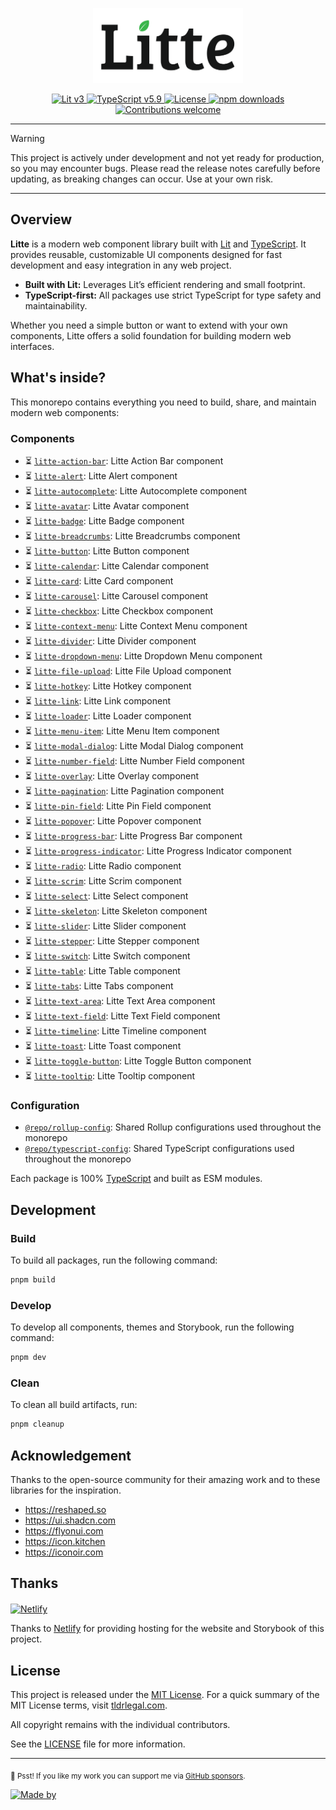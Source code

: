 <p align="center">
    <img src="./docs/public/brand/text-mark-light.svg" width="240" height="120" alt="🔥 Litte"/>
</p>

<p align="center">
    <a href="https://lit.dev">
        <img src="https://img.shields.io/badge/Lit-v3-blue.svg?logo=lit" alt="Lit v3" />
    </a>
    <a href="https://www.typescriptlang.org">
        <img src="https://img.shields.io/badge/TypeScript-v5.9-blue.svg?logo=TypeScript&logoColor=blue" alt="TypeScript v5.9" />
    </a>
    <a href="https://github.com/riipandi/litte/blob/main/LICENSE">
        <img src="https://img.shields.io/github/license/riipandi/litte?color=green" alt="License" />
    </a>
    <a href="https://www.npmjs.com/package/litte">
        <img src="https://img.shields.io/npm/dm/litte?color=orange&label=downloads" alt="npm downloads" />
    </a>
    <a href="https://github.com/riipandi/litte/graphs/contributors">
        <img src="https://img.shields.io/badge/Contributions-welcome-gray.svg?labelColor=blue" alt="Contributions welcome" />
    </a>
    <!-- <a href="https://github.com/riipandi/litte/releases">
        <img src="https://img.shields.io/github/v/release/riipandi/litte?logo=npm&logoColor=white" alt="Release" />
    </a>
    <a href="https://github.com/riipandi/litte/actions/workflows/ci-test.yml">
        <img src="https://github.com/riipandi/litte/actions/workflows/ci-test.yml/badge.svg" alt="CI Test" />
    </a>
    <a href="https://github.com/riipandi/litte/actions/workflows/ci-build.yml">
        <img src="https://github.com/riipandi/litte/actions/workflows/ci-build.yml/badge.svg" alt="CI Build" />
    </a>
    <a href="https://github.com/riipandi/litte/actions/workflows/release.yml">
        <img src="https://github.com/riipandi/litte/actions/workflows/release.yml/badge.svg" alt="CI Release" />
    </a> -->
</p>

---

> [!WARNING]
> This project is actively under development and not yet ready for production, so you may encounter bugs.
> Please read the release notes carefully before updating, as breaking changes can occur.
> Use at your own risk.

---

## Overview

**Litte** is a modern web component library built with [Lit][lit] and [TypeScript][typescript].
It provides reusable, customizable UI components designed for fast development and easy integration in
any web project.

- **Built with Lit:** Leverages Lit’s efficient rendering and small footprint.
- **TypeScript-first:** All packages use strict TypeScript for type safety and maintainability.

Whether you need a simple button or want to extend with your own components, Litte offers a solid
foundation for building modern web interfaces.

## What's inside?

This monorepo contains everything you need to build, share, and maintain modern web components:

### Components

- ⏳ [`litte-action-bar`](https://npm.im/litte): Litte Action Bar component
- ⏳ [`litte-alert`](https://npm.im/litte): Litte Alert component
- ⏳ [`litte-autocomplete`](https://npm.im/litte): Litte Autocomplete component
- ⏳ [`litte-avatar`](https://npm.im/litte): Litte Avatar component
- ⏳ [`litte-badge`](https://npm.im/litte): Litte Badge component
- ⏳ [`litte-breadcrumbs`](https://npm.im/litte): Litte Breadcrumbs component
- ⏳ [`litte-button`](https://npm.im/litte): Litte Button component
- ⏳ [`litte-calendar`](https://npm.im/litte): Litte Calendar component
- ⏳ [`litte-card`](https://npm.im/litte): Litte Card component
- ⏳ [`litte-carousel`](https://npm.im/litte): Litte Carousel component
- ⏳ [`litte-checkbox`](https://npm.im/litte): Litte Checkbox component
- ⏳ [`litte-context-menu`](https://npm.im/litte): Litte Context Menu component
- ⏳ [`litte-divider`](https://npm.im/litte): Litte Divider component
- ⏳ [`litte-dropdown-menu`](https://npm.im/litte): Litte Dropdown Menu component
- ⏳ [`litte-file-upload`](https://npm.im/litte): Litte File Upload component
- ⏳ [`litte-hotkey`](https://npm.im/litte): Litte Hotkey component
- ⏳ [`litte-link`](https://npm.im/litte): Litte Link component
- ⏳ [`litte-loader`](https://npm.im/litte): Litte Loader component
- ⏳ [`litte-menu-item`](https://npm.im/litte): Litte Menu Item component
- ⏳ [`litte-modal-dialog`](https://npm.im/litte): Litte Modal Dialog component
- ⏳ [`litte-number-field`](https://npm.im/litte): Litte Number Field component
- ⏳ [`litte-overlay`](https://npm.im/litte): Litte Overlay component
- ⏳ [`litte-pagination`](https://npm.im/litte): Litte Pagination component
- ⏳ [`litte-pin-field`](https://npm.im/litte): Litte Pin Field component
- ⏳ [`litte-popover`](https://npm.im/litte): Litte Popover component
- ⏳ [`litte-progress-bar`](https://npm.im/litte): Litte Progress Bar component
- ⏳ [`litte-progress-indicator`](https://npm.im/litte): Litte Progress Indicator component
- ⏳ [`litte-radio`](https://npm.im/litte): Litte Radio component
- ⏳ [`litte-scrim`](https://npm.im/litte): Litte Scrim component
- ⏳ [`litte-select`](https://npm.im/litte): Litte Select component
- ⏳ [`litte-skeleton`](https://npm.im/litte): Litte Skeleton component
- ⏳ [`litte-slider`](https://npm.im/litte): Litte Slider component
- ⏳ [`litte-stepper`](https://npm.im/litte): Litte Stepper component
- ⏳ [`litte-switch`](https://npm.im/litte): Litte Switch component
- ⏳ [`litte-table`](https://npm.im/litte): Litte Table component
- ⏳ [`litte-tabs`](https://npm.im/litte): Litte Tabs component
- ⏳ [`litte-text-area`](https://npm.im/litte): Litte Text Area component
- ⏳ [`litte-text-field`](https://npm.im/litte): Litte Text Field component
- ⏳ [`litte-timeline`](https://npm.im/litte): Litte Timeline component
- ⏳ [`litte-toast`](https://npm.im/litte): Litte Toast component
- ⏳ [`litte-toggle-button`](https://npm.im/litte): Litte Toggle Button component
- ⏳ [`litte-tooltip`](https://npm.im/litte): Litte Tooltip component

### Configuration

- [`@repo/rollup-config`](./internal/rollup-config): Shared Rollup configurations used throughout the monorepo
- [`@repo/typescript-config`](./internal/typescript-config): Shared TypeScript configurations used throughout the monorepo

Each package is 100% [TypeScript][typescript] and built as ESM modules.

## Development

### Build

To build all packages, run the following command:

```bash
pnpm build
```

### Develop

To develop all components, themes and Storybook, run the following command:

```bash
pnpm dev
```

### Clean

To clean all build artifacts, run:

```bash
pnpm cleanup
```

## Acknowledgement

Thanks to the open-source community for their amazing work and to these libraries for the inspiration.

- https://reshaped.so
- https://ui.shadcn.com
- https://flyonui.com
- https://icon.kitchen
- https://iconoir.com

## Thanks

<p align="left" style="margin-top: 20px;">
  <a href="https://www.netlify.com/?utm_source=litte&utm_medium=npmjs&utm_campaign=README" style="margin-right: 12px;">
    <img src="https://www.netlify.com/img/global/badges/netlify-color-accent.svg" alt="Netlify" height="36px" />
  </a>
</p>

Thanks to [Netlify](https://www.netlify.com/) for providing hosting for the website and Storybook of this project.

## License

This project is released under the [MIT License][license-mit]. For a quick summary of the MIT License terms,
visit [tldrlegal.com][tldr-mit].

All copyright remains with the individual contributors.

See the [LICENSE][license-mit] file for more information.

---

<sub>🤫 Psst! If you like my work you can support me via [GitHub sponsors](https://github.com/sponsors/riipandi).</sub>

[![Made by](https://badgen.net/badge/icon/Made%20by%20Aris%20Ripandi?icon=cocoapods&label&color=black&labelColor=black)][riipandi-x]

<!-- link reference definition -->
[license-mit]: https://github.com/riipandi/litte/blob/main/LICENSE
[lit]: https://lit.dev
[typescript]: https://www.typescriptlang.org
[tldr-mit]: https://www.tldrlegal.com/license/mit-license
[riipandi-x]: https://x.com/intent/follow?screen_name=riipandi
